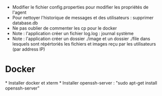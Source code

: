 *	Modifier le fichier config.properties pour modifier les propriétés de l'agent
*	Pour nettoyer l'historique de messages et des utilisateurs : supprimer database.db
*	Ne pas oublier de commenter les cp pour le docker
*	Note : l'application créer un fichier log.log : journal système
*	Note : l'application créer un dossier ./image et un dossier ./file dans lesquels sont répértoriés les fichiers et images reçu par les utilisateurs (par address IP)

<h1>Docker</h1>
* Installer docker et xterm
* Installer openssh-server : "sudo apt-get install openssh-server"
